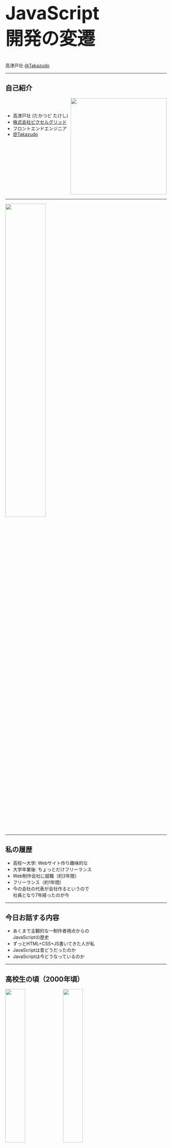<h1 style="font-size:4em">JavaScript<br>開発の変遷</h1>

<p style="margin-bottom:0;padding-bottom:0">高津戸壮 <a href="https://twitter.com/Takazudo">@Takazudo</a></p>

----

## 自己紹介

<div style="display:table; width: 100%">
<div style="display:table-cell; vertical-align:middle; width:65%; vertical-align:top; padding:30px 0 0">
<ul>
<li>高津戸壮 (たかつど たけし)</li>
<li><a href="http://www.pxgrid.com/">株式会社ピクセルグリッド</a></li>
<li>フロントエンドエンジニア</li>
<li><a href="twitter.com/Takazudo">@Takazudo</a></li>
</ul>
</div>
<div style="display:table-cell; vertical-align:middle; width:35%"><img src="myAdditions/takazudo.jpg" width="300" alt=""></div>
</div>

---

<a href="https://www.amazon.co.jp/dp/4774169447"><img src="myAdditions/jqbook.png" alt="" width="50%"></a>

----

## 私の履歴

* 高校〜大学: Webサイト作り趣味的な
* 大学卒業後: ちょっとだけフリーランス
* Web制作会社に就職（約3年間）
* フリーランス（約1年間）
* 今の会社の代表が会社作るというので<br>社員となり7年経ったのが今

----

## 今日お話する内容

* あくまで主観的な一制作者視点からの<br>JavaScriptの歴史
* ずっとHTML+CSS+JS書いてきた人が私
* JavaScriptは昔どうだったのか
* JavaScriptは今どうなっているのか

----

## 高校生の頃（2000年頃）

<img src="imgs/tagjiten.png" alt="" style="width:35%;vertical-align:middle">
<img src="imgs/hop.png" alt="" style="width:35%;vertical-align:middle">

---

* HTMLタグ辞典
* ダイナミックHTML
* IE6（2001年リリース）
* Web日記
* 掲示板
* CGIゲーム

----

## Dynamic HTMLとは

<p style="text-align:left">Dynamic HTMLは、Microsoft® Internet Explorer 4.0の革新的な機能の1つである。Dynamic HTMLにより、オーサーはドキュメントのレンダリングとコンテントを動的に変更でき、視覚的に優れたHTMLドキュメントを作成できる。</p>

* [MSDN - Dynamic HTML](https://msdn.microsoft.com/ja-jp/library/cc409712.aspx)

---

* ダイナミックスタイル
* ダイナミックコンテント
* 位置指定とアニメーション
* フィルタとトランジション
* Dynamic HTMLオブジェクトモデル

---

## JavaScript使ってた？

* ブラウザ独自実装が多い時代
* IEでは…Netscapeでは…
* テーブルレイアウト時代
* CSSを使ってやろうという感じでもまだない
* JavaScriptを使って何をしようという<br>ビジョンがそんなに無いし、必要でもない

----

## その頃のJavaScript

### [MM_Swapimage](http://www.allaboutcoding.com/tutorials/javascript/image_roll_over.asp)

* 画像のロールオーバー
* Macromedia(MM) Dreamweaverについてた
* IE4とか
* Netscape Communicator 4.8とか

---

```html
<body onLoad="MM_preloadImages('rollover.jpg')">
  <a href="#"
    onMouseOut="MM_swapImgRestore()"
    onMouseOver="MM_swapImage('TestImage','','rollover.jpg',1)">
    <img
      src="img.jpg"
      name="TestImage"
      alt="alt text"
    >
  </a>
</body>

```

HTMLの外に出すことすら難しい

----

## その頃のFlash

<img src="imgs/flash.png" alt="" style="width:80%">

---

* 動きのあるものはFlash
* カッコイイものといえばFlash
* 凝ったUIといえばFlash
* JavaScriptでそういったものが<br>できるという発想は誰もしてない

----

## Web制作会社就職

* 2005年頃
* HTMLテンプレを書く日々
* 徐々にテーブルからCSSにシフト
* JavaScriptは社内ライブラリ
* 画像のロールオーバー
* window.open
* フォームのバリデーション
* スムーズスクロール

---

### window.open

<img src="imgs/modal.png" alt="" style="width:60%">

---

* ブラウザごとに開くポップアップのサイズに差がある
* IE4, 5, 5.5, Nescape4.8, 6, 7, Mac IE5...
* その差を補正するライブラリ
* 拡大画像などもこの頃はポップアップで開いていた

---

### フォームのバリデーション

<img src="imgs/validation.jpg" alt="" style="width:100%">

---

* そんなに沢山実装した記憶は無い
* 基本はサーバーサイドでバリデーション
* 今のように便利なライブラリなど<br>無かったので頑張って書いてた

---

## スムーズスクロール

* [こういうもの](https://github.com/Takazudo/jQuery.tinyscroller)
* setTimeoutで終点の距離に近づくほどスクロール距離を縮めるアルゴリズム
* 初めてまともにJavaScriptを読み勉強になった思い出

----

## その頃のブラウザ事情

<img src="imgs/ie6.png" alt="" style="width:30%"> <img src="imgs/ie7.png" alt="" style="width:30%">

* IE6: 2001
* IE7: 2006 ←
* IE8: 2009 ←

---

この頃のシェアは圧倒的にIE

新しいブラウザが出ても、<br>依然として古いブラウザも使われ続ける時代。<br>ブラウザが頑張って新しい何かを<br>実装しようとも制作者的には使えない……

IE5.5, IE6, IE7, Netscape7, MacIE5…

----

## [prototype.js](http://prototypejs.org/) 流行る

<img src="imgs/prototype.png" alt="" style="width:100%">

---

* wikepediaによれば、2015年11月でも全Webサイトの2.2%で使われていたという[調査](https://en.wikipedia.org/wiki/Prototype_JavaScript_Framework)があるとか
* クラスベースの設計、継承も
* Class.create

---

```js
var Person = Class.create();
Person.prototype = {
  initialize : function(name) {
    this.name = name;
  },
  exec : function() {
    var str = this.name;
    alert('MY NAME IS '+str.toUpperCase());
  }
};

var person = new Person;
```

---

* Ruby的な便利機能ら any, max, min, find, each
* Ajax
* $(idString)
* prototype汚染だった点も話題に

----

## [script.aculo.us](http://script.aculo.us/)

<img src="imgs/scriptac.png" alt="" style="width:50%">

---

* web 2.0 javascript
* prototype.js依存のUI効果ライブラリ
* 色々詰め合わされている
* サイトにデモ多数

---

フェードで登場

```js
$('id_of_element').appear();
$('id_of_element').appear({ duration: 3.0 });
```

dragできる

```js
new Draggable('drag_demo_3', { scroll: window });
```

---

* しかしそこまで流行ってはいない
* 結局この時代でかっこいいものはFlash
* クラスベースの設計も、活かす機会が少ない

----

## Web2.0

* [IT用語辞典 - Web 2.0とは](http://e-words.jp/w/Web_2.0.html)
* Webがプラットフォーム
* BlogとかSNSとか
* ユーザーが参加して集合知
* ロングテール
* Ajaxのような技術でUIも変化

----

## Googleのすごいやつ

<img src="imgs/gmail.png" alt="" style="height:350px"> <img src="imgs/gmaps.png" alt="" style="height:350px">

---

* 2004年 Gmailベータ版サービス開始
* 2006年 招待制からサインアップ制に
* 2008年 Webメール利用者調査<br>Yahoo!メール／gooメール／Gmail
* 2005年 Google mapsベータ版サービス開始
* 2007年 Google maps日本語対応

ちょっとずつJavaScriptに注目が集まってくる

----

## 一方その頃現場では…

```js
var div = document.getElementById('div1');

if(div.addEventListener){
  div.addEventListener('click', doSomething, false);
}else if(div.attachEvent){
  div.attachEvent('onclick', doSomething);
}

function doSomething(){
  alert('クリックされました');
}
```

ブラウザの差異に苦しむ日々

----

## [jQuery](http://jquery.com/)登場

<img src="imgs/jquery.png" alt="" style="width:60%">

---

* 2006年 jQuery1.0リリース
* jQueryオブジェクト
* 簡単にDOMを操作することができるように
* ブラウザ差異の苦しみを大きく軽減

---

## jQueryプラグイン

* リッチなUIを簡単に実装できるように
* プラグイン作成が容易
* 使うのも簡単
* 豊富なプラグインがjQueryの普及へつながる
* WebサイトのUIもリッチに

---

```js
$('#something').gallery();
```

* [Lightbox](http://lokeshdhakar.com/projects/lightbox2/)
* [ThickBox](http://codylindley.com/thickbox/)
* [ギャラリー](http://1stwebdesigner.com/jquery-gallery/)
* [jQuery UI](https://jqueryui.com/)
* [Masonry](http://masonry.desandro.com/)

----

## この頃の私

* このままではずっとHTMLテンプレを<br>書き続けることになる
* もっと勉強せねばと思い、<br>フリーランスを経て今の会社に
* ちょっとしたUIをライブラリに<br>まとめて公開したりなどしてた

----

## iPhone, iPadの登場

<img src="imgs/iphone.png" alt="" style="width:100%">

---

* 2009年 iPhone 3GS
* 2010年 iPad
* Flashが動かない…
* Flashで作っていたものは<br>JSで作られるようになってくる
* touchevent

----

## Aptana Jaxer

* 2008年
* そんな有名なわけではないですが…
* サーバーサイドJavaScript
* 話題性だけで全く流行らず開発が終わった
* DBいじるのとか大変だった（ActiveJS）
* ライブラリがほぼ無い

----

## [Backbone.js](http://backbonejs.org/)

<img src="imgs/backbone.png" alt="" style="width:50%;background:#fff">

---

* JSでできることは増えた
* jQueryはDOMをいじるのに長けている
* しかしJSでどうWebアプリを設計するか
* Model Collection View Router<br>で設計する薄いフレームワーク
* Ruby的な便利メソッド集 [Underscore.js](http://underscorejs.org/)<br>`each`, `map`, `reduce`, `without`…

---

* Model: データを管理する
* Collection: Modelの集合を管理する
* View: 表示を管理する
* Router: hashchangeを利用したURLルーティング

---

<img src="imgs/backbone_mvc.png" alt="" style="width:100%;background:#fff">

Webアプリケーションをいかに<br>設計するかという点に注目が集まっていく

* [Developing Backbone.js Applications](https://addyosmani.com/backbone-fundamentals/)


----

## [CoffeeScript](http://coffeescript.org/)

<img src="imgs/coffee.png" alt="" style="width:45%;background:#fff">

---

* JSのコードに変換できる言語
* `{}`の省略、`@`、class構文等

---

```coffeescript
doSomething = ->
   msg = 'foo!'
   alert msg
   true
```

```js
var doSomething = function() {
    var msg = 'foo!';
    alert(msg);
    return true;
};
```

---

```coffeescript
class Animal
  constructor: (name) ->
    @name = name
  bark: ->
    alert 'わんおわんお'
    @
  walk: ->
    alert 'てけてけ'
    @
 
animal = new Animal
animal.bark() # アラート: わんおわんお
animal.walk() # アラート: てけてけ
```

---

```js
var Animal, animal;

Animal = (function() {
  function Animal(name) {
    this.name = name;
  }
  Animal.prototype.bark = function() {
    alert('わんおわんお');
    return this;
  };
  Animal.prototype.walk = function() {
    alert('てけてけ');
    return this;
  };
  return Animal;
})();

animal = new Animal;
animal.bark(); // アラート: わんおわんお
animal.walk(); // アラート: てけてけ
```

---

* ベストプラクティス的な内容を言語にした感じ
* 開発環境にも変化が生まれだす

----

## [Node.js](https://nodejs.org/en/)

<img src="imgs/nodejs.png" alt="" style="width:70%;background:#fff">

---

* 2009年リリース
* サーバーサイドで動くJS
* チャット等の大量のアクセスを<br>さばくのが得意（らしい）※
* パッケージマネージャ npm
* npmモジュールが非常に充実

<p style="font-size:.7em">※サーバーサイドには詳しくありませんスミマセン…</p>

----

## [Grunt](http://gruntjs.com/), [gulp](http://gulpjs.com/)

<img src="imgs/gulp-grunt.png" alt="" style="width:60%">

---

* タスクランナー
* これまではRubyやMakefile等でやっていた
* JSでタスクが手軽に書けるので<br>フロントエンド界隈に広まる

---

* minify
* imagemin
* concat
* Sass
* CoffeeScript
* httpサーバー

----

## ユニットテスト

* ユニットテストの環境も充実した
* タスクランナーの力を得て<br>開発に容易に組み込めるように
* [QUnit](https://qunitjs.com/)
* [mocha](https://mochajs.org/)
* [Karma](http://karma-runner.github.io/1.0/index.html)

----

## ECMAScript（ES）

* JSの元になっている仕様
* ES3: 1999年
* ES4: まとまらず破棄。ActionScriptが一部引き継ぐ
* ES5: 2009年
* ES2015(6): 2015年
* ES2016: 2016年

---

## ES5 - getter, setter

```js
var man = {
  _firstName: 'Bill',
  _lastName: 'Gates',
  _age: 20,
  get fullName() {
    console.log('fullName get!');
    return this._firstName + this._lastName;
  },
  set age(num) {
    console.log('age set!');
    this._age = num;
  }
}
```

```js
man.fullName; // fullName get! "BillGates"
man.age = 100; // age set!
man; // {_firstName: "Bill", _lastName: "Gates", _age: 200}
```

---

## ES5 - JSON

```js
var result = JSON.parse('{"bar":"foo"}');
console.log(result); // Object {bar: "foo"}
```

```js
var result = JSON.stringify({bar: "foo"});
console.log(result);//"{"bar":"foo"}"
```

---

## ES2015 - class

```js
/* Catクラス */
 
class Cat {
  constructor(name) {
    this.name = name;
  }
  set name(name) {
    this._name = name;
  }
  get name() {
    return this._name;
  }
  walk() {
    console.log(this._name + 'が歩いてます');
  }
}
```

---
 
```js
/* Catクラスのインスタンス作成 */
 
var cat1 = new Cat('タマ');
var cat2 = new Cat('コタロー');
cat1.walk(); // タマが歩いています
cat2.walk(); // コタローが歩いています
```

---

## ES2015 - Promise

```js
getApiData(function(data) {
  tweakData(data, function(tweakedData) {
    updateView(tweakedData);
  }, notifyError);
}, notifyError);
```

```js
var promise = getApiData();

getApiData()
  .then(tweakData)
  .then(updateView)
  .catch(notifyError);
```

---

```js
var getApiData = function() {
  return new Promise(function(resolve, reject) {
    // API1にアクセス
    doAjaxStuff({
      success: function(data) { // 成功した場合
        resolve();
      },
      fail: function() { // エラー発生時
        reject({ message: 'APIにアクセスできませんでした' });
      }
    });
  });
};
```

----

## [Babel](https://babeljs.io/)

<img src="imgs/babel.png" alt="" style="width:60%">

---

* Babel is a JavaScript compiler.
* Use next generation JavaScript, today.
* ES2015(6)以降のコードをES5のコードに変換する
* Gruntやgulpで手軽に導入可能
* これまで: 旧ブラウザがいるから結局書けない
* これから: 新しい仕様で書いてBabelで変換

----

## データバインディング

* Webアプリの設計方法にも変化が
* オブザーバーパターンの応用
* データが変わったら勝手に<br>対応する表示が更新されるという設計のパターン
* [AngularJS](https://angularjs.org/), [React.js](https://facebook.github.io/react/), [Vue.js](https://jp.vuejs.org/)…

---

### オブザーバーパターン

```js
var book = new Backbone.Model({
  title: 'すごくない本'
});

model.get('title'); // すごくない本

/* 値の変化を監視 */
book.on('change:title', function() {
  console.log('title変わりました');
});

model.set({ title: 'すごい本' }); // title変わりました！

model.get('title'); // すごい本
```

---

* 複雑なWebアプリケーションでは、<br>無数のモジュールが連動する
* モジュールらをどう組み合わせるか
* 自動化できるところはフレームワークにやらせてしまう

----

## [AngularJS](https://angularjs.org/)

<img src="imgs/angular.png" alt="" style="width:40%">

---

* 2009年リリース
* by Google
* データバインディング
* データが変更されたら勝手に表示が変わる
* DOMのイベント拾ってデータが勝手に変わる

---

```html
<div ng-controller="MainCtrl">
  <input type="text" ng-model="myName">
  <h1>{{myName}}</h1>
</div>
```

```js
angular.module('searchApp', [])
  .controller('MainCtrl', function($scope) {
    $scope.myName = 'Takazudo';
  });
```

* [デモ](http://plnkr.co/edit/Wz0UWdXaHvmdJT6iWkGi?p=preview)

---

* DOM操作、イベントハンドリングが省略できる
* Webアプリを設計したいのであって、<br>DOMをいじりたいわけではない
* ロジック部分の設計に集中できるとも言えるかも
* AngularJSの設計方法に習う必要がある

----

## jQueryのイマ

* 約80%のWebサイトで使われているという[調査](http://trends.builtwith.com/javascript/jQuery)あり
* ちょっとしたUIを作る場合には依然便利
* しかし複雑なUI、Webアプリのためには足りない
* それらを実装するのに有用なフレームワークが増えた
* Webアプリ開発においては使用頻度が落ちているはず

----

## フロントエンドエンジニア

* [Professional Frontend Engineering](http://www.slideshare.net/natekoechley/professional-frontend-engineering)
* 2008年のYahoo!のデベロッパーのプレゼン
* やることが昔と比べて増えたよ
* フロントの実装がビジネスの寿命を左右するよ

---

## 時は流れ…

* フロントエンドの技術領域はより広く深くなった
* Webアプリでもプッシュ通知が受信可能に
* ビジュアル表現はcanvasやWebGLで可能に
* 何を選び、どう特化するか？

---

<img src="imgs/diablo.png" alt="" style="width:100%">

----

<a href="http://www.codegrid.net/"><img src="myAdditions/codegrid.png" alt="" style="width:100%"></a>

----

# ありがとう<br>ございました

